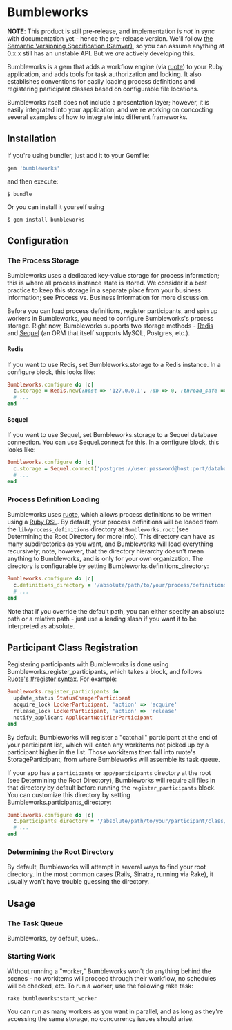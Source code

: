 # Bumbleworks

**NOTE**: This product is still pre-release, and implementation is *not* in sync with documentation yet - hence the pre-release version.  We'll follow [the Semantic Versioning Specification (Semver)](http://semver.org/), so you can assume anything at 0.x.x still has an unstable API.  But we *are* actively developing this.

Bumbleworks is a gem that adds a workflow engine (via [ruote](http://github.com/jmettraux/ruote)) to your Ruby application, and adds tools for task authorization and locking.  It also establishes conventions for easily loading process definitions and registering participant classes based on configurable file locations.

Bumbleworks itself does not include a presentation layer; however, it is easily integrated into your application, and we're working on concocting several examples of how to integrate into different frameworks.

## Installation

If you're using bundler, just add it to your Gemfile:

```ruby
gem 'bumbleworks'
```

and then execute:

    $ bundle

Or you can install it yourself using

    $ gem install bumbleworks

## Configuration

### The Process Storage

Bumbleworks uses a dedicated key-value storage for process information; this is where all process instance state is stored.  We consider it a best practice to keep this storage in a separate place from your business information; see Process vs. Business Information for more discussion.

Before you can load process definitions, register participants, and spin up workers in Bumbleworks, you need to configure Bumbleworks's process storage.  Right now, Bumbleworks supports two storage methods - [Redis](http://redis.io/) and [Sequel](http://sequel.rubyforge.org/) (an ORM that itself supports MySQL, Postgres, etc.).

#### Redis

If you want to use Redis, set Bumbleworks.storage to a Redis instance.  In a configure block, this looks like:

```ruby
Bumbleworks.configure do |c|
  c.storage = Redis.new(:host => '127.0.0.1', :db => 0, :thread_safe => true)
  # ...
end
```

#### Sequel

If you want to use Sequel, set Bumbleworks.storage to a Sequel database connection.  You can use Sequel.connect for this.  In a configure block, this looks like:

```ruby
Bumbleworks.configure do |c|
  c.storage = Sequel.connect('postgres://user:password@host:port/database_name')
  # ...
end
```

### Process Definition Loading

Bumbleworks uses [ruote](http://github.com/jmettraux/ruote), which allows process definitions to be written using a [Ruby DSL](http://ruote.rubyforge.org/definitions.html#ruby).  By default, your process definitions will be loaded from the `lib/process_definitions` directory at `Bumbleworks.root` (see Determining the Root Directory for more info).  This directory can have as many subdirectories as you want, and Bumbleworks will load everything recursively; note, however, that the directory hierarchy doesn't mean anything to Bumbleworks, and is only for your own organization.  The directory is configurable by setting Bumbleworks.definitions_directory:

```ruby
Bumbleworks.configure do |c|
  c.definitions_directory = '/absolute/path/to/your/process/definitions/directory'
  # ...
end
```

Note that if you override the default path, you can either specify an absolute path or a relative path - just use a leading slash if you want it to be interpreted as absolute.

## Participant Class Registration

Registering participants with Bumbleworks is done using Bumbleworks.register_participants, which takes a block, and follows [Ruote's #register syntax](http://ruote.rubyforge.org/participants.html#registering).  For example:

```ruby
Bumbleworks.register_participants do
  update_status StatusChangerParticipant
  acquire_lock LockerParticipant, 'action' => 'acquire'
  release_lock LockerParticipant, 'action' => 'release'
  notify_applicant ApplicantNotifierParticipant
end
```

By default, Bumbleworks will register a "catchall" participant at the end of your participant list, which will catch any workitems not picked up by a participant higher in the list.  Those workitems then fall into ruote's StorageParticipant, from where Bumbleworks will assemble its task queue.

If your app has a `participants` or `app/participants` directory at the root (see Determining the Root Directory), Bumbleworks will require all files in that directory by default before running the `register_participants` block.  You can customize this directory by setting Bumbleworks.participants_directory:

```ruby
Bumbleworks.configure do |c|
  c.participants_directory = '/absolute/path/to/your/participant/class/files'
  # ...
end
```

### Determining the Root Directory

By default, Bumbleworks will attempt in several ways to find your root directory.  In the most common cases (Rails, Sinatra, running via Rake), it usually won't have trouble guessing the directory.

## Usage

### The Task Queue

Bumbleworks, by default, uses...

### Starting Work

Without running a "worker," Bumbleworks won't do anything behind the scenes - no workitems will proceed through their workflow, no schedules will be checked, etc.  To run a worker, use the following rake task:

```
rake bumbleworks:start_worker
```

You can run as many workers as you want in parallel, and as long as they're accessing the same storage, no concurrency issues should arise.
